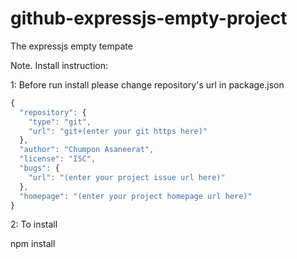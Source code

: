# github-expressjs-empty-project
The expressjs empty tempate

Note. Install instruction:

1: Before run install please change repository's url in package.json
```javascript
{
  "repository": {
    "type": "git",
    "url": "git+(enter your git https here)"
  },
  "author": "Chumpon Asaneerat",
  "license": "ISC",
  "bugs": {
    "url": "(enter your project issue url here)"
  },
  "homepage": "(enter your project homepage url here)"
}
```
2: To install

npm install
